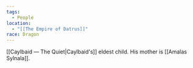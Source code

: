 ```yaml
---
tags:
  - People
location:
  - "[[The Empire of Datrus]]"
race: Dragon
---
```



[[Caylbaid ― The Quiet|Caylbaid's]] eldest child. His mother is [[Amalas Sylnala]].